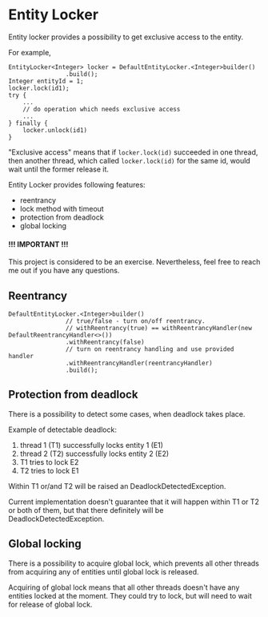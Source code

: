# Entity Locker

Entity locker provides a possibility to get exclusive access to the entity.

For example,
```
EntityLocker<Integer> locker = DefaultEntityLocker.<Integer>builder()
                .build();
Integer entityId = 1;
locker.lock(id1);
try {
    ... 
    // do operation which needs exclusive access
    ...
} finally {
    locker.unlock(id1)
}
```
"Exclusive access" means that if `locker.lock(id)` succeeded in one thread, then another thread, which called `locker.lock(id)` for the same id, would wait until the former release it.

Entity Locker provides following features:
- reentrancy
- lock method with timeout
- protection from deadlock
- global locking

#### !!! IMPORTANT !!!
This project is considered to be an exercise. Nevertheless, feel free to reach me out if you have any questions.

## Reentrancy

```
DefaultEntityLocker.<Integer>builder()
                // true/false - turn on/off reentrancy.
                // withReentrancy(true) == withReentrancyHandler(new DefaultReentrancyHandler<>())
                .withReentrancy(false) 
                // turn on reentrancy handling and use provided handler
                .withReentrancyHandler(reentrancyHandler)
                .build();
```

## Protection from deadlock
There is a possibility to detect some cases, when deadlock takes place.

Example of detectable deadlock:
1. thread 1 (T1) successfully locks entity 1 (E1)
2. thread 2 (T2) successfully locks entity 2 (E2)
3. T1 tries to lock E2
4. T2 tries to lock E1

Within T1 or/and T2 will be raised an DeadlockDetectedException.

Current implementation doesn't guarantee that it will happen within T1 or T2 or both of them, but that there definitely will be DeadlockDetectedException.

## Global locking
There is a possibility to acquire global lock, which prevents all other threads from acquiring any of entities until global lock is released.

Acquiring of global lock means that all other threads doesn't have any entities locked at the moment. They could try to lock, but will need to wait for release of global lock.
